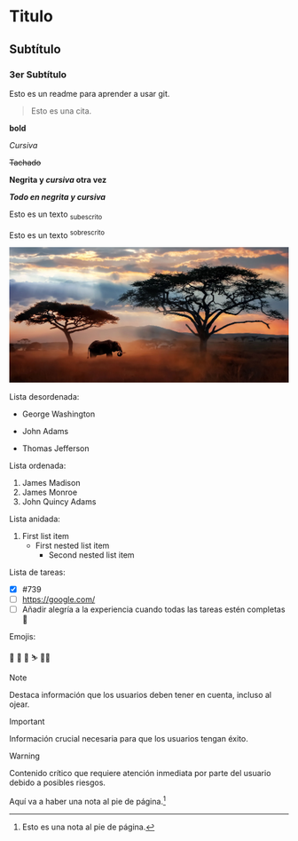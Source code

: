 # Titulo

## Subtítulo

### 3er Subtítulo

Esto es un readme para aprender a usar git.

> Esto es una cita.

**bold**

*Cursiva*

~~Tachado~~

**Negrita y _cursiva_ otra vez**

***Todo en negrita y cursiva***

Esto es un texto <sub> subescrito </sub>

Esto es un texto <sup> sobrescrito </sup>

![paisaje](./images/paisaje.webp)

Lista desordenada:
- George Washington
* John Adams
+ Thomas Jefferson

Lista ordenada:
1. James Madison
1. James Monroe
1. John Quincy Adams

Lista anidada:
1. First list item
   - First nested list item
     - Second nested list item

Lista de tareas:
- [x] #739
- [ ] https://google.com/
- [ ] Añadir alegría a la experiencia cuando todas las tareas estén completas :tada:

Emojis:

:raccoon: :lion: :horse:
:skier: :mountain_biking_man:

> [!NOTE]
> Destaca información que los usuarios deben tener en cuenta, incluso al ojear.

> [!IMPORTANT]
> Información crucial necesaria para que los usuarios tengan éxito.

> [!WARNING]
> Contenido crítico que requiere atención inmediata por parte del usuario debido a posibles riesgos.

Aquí va a haber una nota al pie de página.[^1]

[^1]: Esto es una nota al pie de página.
